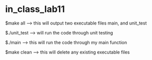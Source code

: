 # in_class_lab11

$make all  –> this will output two executable files main, and unit_test

$./unit_test  –> will run the code through unit testing

$./main  –> this will run the code through my main function

$make clean  –> this will delete any existing executable files
